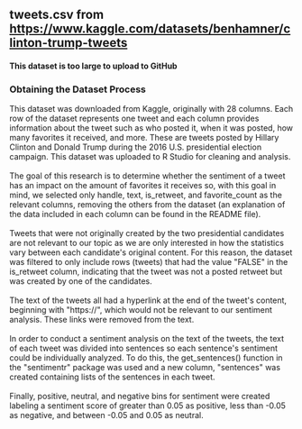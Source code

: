 ## tweets.csv from https://www.kaggle.com/datasets/benhamner/clinton-trump-tweets
#### This dataset is too large to upload to GitHub

### Obtaining the Dataset Process
This dataset was downloaded from Kaggle, originally with 28 columns. Each row of the dataset represents one tweet and each column provides information about the tweet such as who posted it, when it was posted, how many favorites it received, and more. These are tweets posted by Hillary Clinton and Donald Trump during the 2016 U.S. presidential election campaign. This dataset was uploaded to R Studio for cleaning and analysis.\
\
The goal of this research is to determine whether the sentiment of a tweet has an impact on the amount of favorites it receives so, with this goal in mind, we selected only handle, text, is_retweet, and favorite_count as the relevant columns, removing the others from the dataset (an explanation of the data included in each column can be found in the README file).\
\
Tweets that were not originally created by the two presidential candidates are not relevant to our topic as we are only interested in how the statistics vary between each candidate's original content. For this reason, the dataset was filtered to only include rows (tweets) that had the value "FALSE" in the is_retweet column, indicating that the tweet was not a posted retweet but was created by one of the candidates.\
\
The text of the tweets all had a hyperlink at the end of the tweet's content, beginning with "https://", which would not be relevant to our sentiment analysis. These links were removed from the text.\
\
In order to conduct a sentiment analysis on the text of the tweets, the text of each tweet was divided into sentences so each sentence's sentiment could be individually analyzed. To do this, the get_sentences() function in the "sentimentr" package was used and a new column, "sentences" was created containing lists of the sentences in each tweet.\
\
Finally, positive, neutral, and negative bins for sentiment were created labeling a sentiment score of greater than 0.05 as positive, less than -0.05 as negative, and between -0.05 and 0.05 as neutral.
